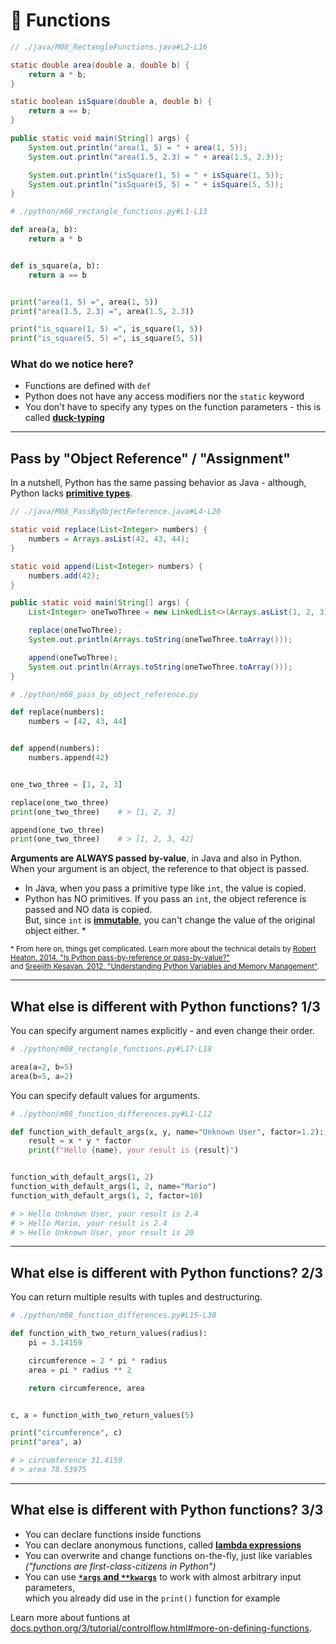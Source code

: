<!-- .slide: id="-functions" -->

# 🐍 Functions
<!-- .element: class="headline" -->

<div class="sidebyside">

```java
// ./java/M08_RectangleFunctions.java#L2-L16

static double area(double a, double b) {
    return a * b;
}

static boolean isSquare(double a, double b) {
    return a == b;
}

public static void main(String[] args) {
    System.out.println("area(1, 5) = " + area(1, 5));
    System.out.println("area(1.5, 2.3) = " + area(1.5, 2.3));

    System.out.println("isSquare(1, 5) = " + isSquare(1, 5));
    System.out.println("isSquare(5, 5) = " + isSquare(5, 5));
}
```

```py
# ./python/m08_rectangle_functions.py#L1-L13

def area(a, b):
    return a * b


def is_square(a, b):
    return a == b


print("area(1, 5) =", area(1, 5))
print("area(1.5, 2.3) =", area(1.5, 2.3))

print("is_square(1, 5) =", is_square(1, 5))
print("is_square(5, 5) =", is_square(5, 5))
```

</div>

### What do we notice here?

- Functions are defined with `def`
- Python does not have any access modifiers nor the `static` keyword
- You don't have to specify any types on the function parameters - this is called [**duck-typing**](https://docs.python.org/3/glossary.html#term-duck-typing)

---

## Pass by "Object Reference" / "Assignment"

In a nutshell, Python has the same passing behavior as Java - although, Python lacks [**primitive types**](https://docs.oracle.com/javase/tutorial/java/nutsandbolts/datatypes.html).

<div class="sidebyside">

```java [|3-9|14-15|17-18|]
// ./java/M08_PassByObjectReference.java#L4-L20

static void replace(List<Integer> numbers) {
    numbers = Arrays.asList(42, 43, 44);
}

static void append(List<Integer> numbers) {
    numbers.add(42);
}

public static void main(String[] args) {
    List<Integer> oneTwoThree = new LinkedList<>(Arrays.asList(1, 2, 3));

    replace(oneTwoThree);
    System.out.println(Arrays.toString(oneTwoThree.toArray()));

    append(oneTwoThree);
    System.out.println(Arrays.toString(oneTwoThree.toArray()));
}
```

```py [|3-8|13-16|18-21|]
# ./python/m08_pass_by_object_reference.py

def replace(numbers):
    numbers = [42, 43, 44]


def append(numbers):
    numbers.append(42)


one_two_three = [1, 2, 3]

replace(one_two_three)
print(one_two_three)    # > [1, 2, 3]

append(one_two_three)
print(one_two_three)    # > [1, 2, 3, 42]

```

</div>

**Arguments are ALWAYS passed by-value**, in Java and also in Python.  
When your argument is an object, the reference to that object is passed.

- In Java, when you pass a primitive type like `int`, the value is copied.
- Python has NO primitives. If you pass an `int`, the object reference is passed and NO data is copied.  
  But, since `int` is [**immutable**](https://docs.python.org/3/reference/datamodel.html), you can't change the value of the original object either. *

<small>* From here on, things get complicated. Learn more about the technical details by [Robert Heaton. 2014. "Is Python pass-by-reference or pass-by-value?"](https://robertheaton.com/2014/02/09/pythons-pass-by-object-reference-as-explained-by-philip-k-dick/) <br/> and [Sreejith Kesavan. 2012. "Understanding Python Variables and Memory Management"](http://foobarnbaz.com/2012/07/08/understanding-python-variables/).
</small>

---

## What else is different with Python functions? 1/3

You can specify argument names explicitly - and even change their order.

```py
# ./python/m08_rectangle_functions.py#L17-L18

area(a=2, b=5)
area(b=5, a=2)
```

You can specify default values for arguments.

```py
# ./python/m08_function_differences.py#L1-L12

def function_with_default_args(x, y, name="Unknown User", factor=1.2):
    result = x * y * factor
    print(f"Hello {name}, your result is {result}")


function_with_default_args(1, 2)
function_with_default_args(1, 2, name="Mario")
function_with_default_args(1, 2, factor=10)

# > Hello Unknown User, your result is 2.4
# > Hello Mario, your result is 2.4
# > Hello Unknown User, your result is 20
```

---

## What else is different with Python functions? 2/3

You can return multiple results with tuples and destructuring.

```py
# ./python/m08_function_differences.py#L15-L30

def function_with_two_return_values(radius):
    pi = 3.14159

    circumference = 2 * pi * radius
    area = pi * radius ** 2

    return circumference, area


c, a = function_with_two_return_values(5)

print("circumference", c)
print("area", a)

# > circumference 31.4159
# > area 78.53975
```

---

## What else is different with Python functions? 3/3

- You can declare functions inside functions
- You can declare anonymous functions, called [**lambda expressions**](https://docs.python.org/3/reference/expressions.html#lambda)
- You can overwrite and change functions on-the-fly, just like variables  
  _("functions are first-class-citizens in Python")_
- You can use [**`*args` and `**kwargs`**](https://docs.python.org/3/glossary.html#term-parameter) to work with almost arbitrary input parameters,  
  which you already did use in the `print()` function for example

Learn more about funtions at [docs.python.org/3/tutorial/controlflow.html#more-on-defining-functions](https://docs.python.org/3/tutorial/controlflow.html#more-on-defining-functions).
